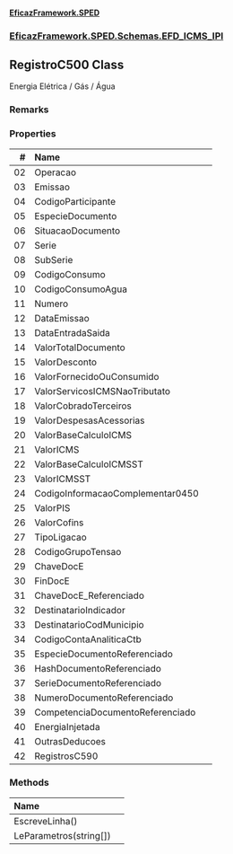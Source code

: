 #### [EficazFramework.SPED](EficazFrameworkSPED.md 'EficazFramework SPED')
### [EficazFramework.SPED.Schemas.EFD_ICMS_IPI](EficazFramework.SPED.Schemas.EFD_ICMS_IPI.md 'EficazFramework.SPED.Schemas.EFD_ICMS_IPI')

## RegistroC500 Class

Energia Elétrica / Gás / Água

### Remarks
### Properties

| # | Name | |
| ---: | :--- | :--- |
| 02 | Operacao |  |
| 03 | Emissao |  |
| 04 | CodigoParticipante |  |
| 05 | EspecieDocumento |  |
| 06 | SituacaoDocumento |  |
| 07 | Serie |  |
| 08 | SubSerie |  |
| 09 | CodigoConsumo |  |
| 10 | CodigoConsumoAgua |  |
| 11 | Numero |  |
| 12 | DataEmissao |  |
| 13 | DataEntradaSaida |  |
| 14 | ValorTotalDocumento |  |
| 15 | ValorDesconto |  |
| 16 | ValorFornecidoOuConsumido |  |
| 17 | ValorServicosICMSNaoTributato |  |
| 18 | ValorCobradoTerceiros |  |
| 19 | ValorDespesasAcessorias |  |
| 20 | ValorBaseCalculoICMS |  |
| 21 | ValorICMS |  |
| 22 | ValorBaseCalculoICMSST |  |
| 23 | ValorICMSST |  |
| 24 | CodigoInformacaoComplementar0450 |  |
| 25 | ValorPIS |  |
| 26 | ValorCofins |  |
| 27 | TipoLigacao |  |
| 28 | CodigoGrupoTensao |  |
| 29 | ChaveDocE |  |
| 30 | FinDocE |  |
| 31 | ChaveDocE_Referenciado |  |
| 32 | DestinatarioIndicador |  |
| 33 | DestinatarioCodMunicipio |  |
| 34 | CodigoContaAnaliticaCtb |  |
| 35 | EspecieDocumentoReferenciado |  |
| 36 | HashDocumentoReferenciado |  |
| 37 | SerieDocumentoReferenciado |  |
| 38 | NumeroDocumentoReferenciado |  |
| 39 | CompetenciaDocumentoReferenciado |  |
| 40 | EnergiaInjetada |  |
| 41 | OutrasDeducoes |  |
| 42 | RegistrosC590 |  |
### Methods

| Name | |
| :--- | :--- |
| EscreveLinha() |  |
| LeParametros(string[]) |  |
